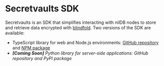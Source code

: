 # Secretvaults SDK

Secretvaults is an SDK that simplifies interacting with nilDB nodes to store and retrieve data encrypted with [blindfold](/build/blindfold). Two versions of the SDK are available:

- TypeScript library for web and Node.js environments: [GitHub repository](https://github.com/NillionNetwork/secretvaults-ts) and [NPM package](https://www.npmjs.com/package/@nillion/secretvaults)
- **_[Coming Soon]_** *Python library for server-side applications: GitHub repository and PyPI package*
